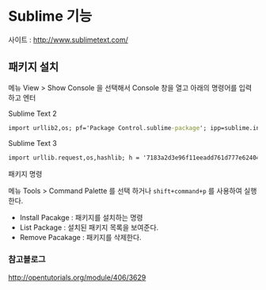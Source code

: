 # Sublime 기능

사이트 : http://www.sublimetext.com/

## 패키지 설치

메뉴 View > Show Console 을 선택해서 Console 창을 열고 아래의 명령어를 입력하고 엔터

Sublime Text 2

```cmd
import urllib2,os; pf='Package Control.sublime-package'; ipp=sublime.installed_packages_path(); os.makedirs(ipp) if not os.path.exists(ipp) else None; urllib2.install_opener(urllib2.build_opener(urllib2.ProxyHandler())); open(os.path.join(ipp,pf),'wb').write(urllib2.urlopen('http://sublime.wbond.net/'+pf.replace(' ','%20')).read()); print('Please restart Sublime Text to finish installation')
```

Sublime Text 3

```cmd
import urllib.request,os,hashlib; h = '7183a2d3e96f11eeadd761d777e62404' + 'e330c659d4bb41d3bdf022e94cab3cd0'; pf = 'Package Control.sublime-package'; ipp = sublime.installed_packages_path(); urllib.request.install_opener( urllib.request.build_opener( urllib.request.ProxyHandler()) ); by = urllib.request.urlopen( 'http://sublime.wbond.net/' + pf.replace(' ', '%20')).read(); dh = hashlib.sha256(by).hexdigest(); print('Error validating download (got %s instead of %s), please try manual install' % (dh, h)) if dh != h else open(os.path.join( ipp, pf), 'wb' ).write(by)
```

패키지 명령

메뉴 Tools > Command Palette 를 선택 하거나 `shift+command+p` 를 사용하여 실행한다.

* Install Pacakge : 패키지를 설치하는 명령
* List Package : 설치된 패키지 목록을 보여준다.
* Remove Pacakage :  패키지를 삭제한다.


### 참고블로그

http://opentutorials.org/module/406/3629
